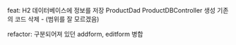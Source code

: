 
feat: H2 데이터베이스에 정보를 저장
      ProductDad
      ProductDBController 생성
      기존의 코드 삭제 - (범위를 잘 모르겠음)

refactor: 구분되어져 있던 addform, editform 병합

